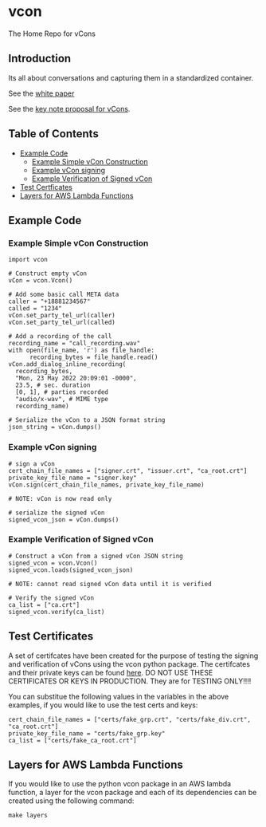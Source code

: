 # vcon
The Home Repo for vCons

## Introduction
Its all about conversations and capturing them in a standardized container.

See the [white paper](https://docs.google.com/document/d/1TV8j29knVoOJcZvMHVFDaan0OVfraH_-nrS5gW4-DEA/edit?usp=sharing)

See the [key note proposal for vCons](https://blog.tadsummit.com/2021/12/08/strolid-keynote-vcons/).

## Table of Contents
* [Example Code](#example-code)
    * [Example Simple vCon Construction](#example-simple-vcon-construction)
    * [Example vCon signing](#example-vcon-signing)
    * [Example Verification of Signed vCon](#example-verification-of-signed-vcon)
* [Test Certficates](#test-certificates)
* [Layers for AWS Lambda Functions](#layers-for-aws-lambda-functions)

## Example Code

### Example Simple vCon Construction
```python:
import vcon

# Construct empty vCon
vCon = vcon.Vcon()

# Add some basic call META data
caller = "+18881234567"
called = "1234"
vCon.set_party_tel_url(caller)
vCon.set_party_tel_url(called)

# Add a recording of the call
recording_name = "call_recording.wav"
with open(file_name, 'r') as file_handle:
      recording_bytes = file_handle.read()
vCon.add_dialog_inline_recording(
  recording_bytes,
  "Mon, 23 May 2022 20:09:01 -0000",
  23.5, # sec. duration
  [0, 1], # parties recorded
  "audio/x-wav", # MIME type
  recording_name)

# Serialize the vCon to a JSON format string
json_string = vCon.dumps()
```

### Example vCon signing

```python:
# sign a vCon
cert_chain_file_names = ["signer.crt", "issuer.crt", "ca_root.crt"]
private_key_file_name = "signer.key"
vCon.sign(cert_chain_file_names, private_key_file_name)

# NOTE: vCon is now read only

# serialize the signed vCon
signed_vcon_json = vCon.dumps()
```

### Example Verification of Signed vCon

```python:
# Construct a vCon from a signed vCon JSON string
signed_vcon = vcon.Vcon()
signed_vcon.loads(signed_vcon_json)

# NOTE: cannot read signed vCon data until it is verified

# Verify the signed vCon 
ca_list = ["ca.crt"]
signed_vcon.verify(ca_list)
```

## Test Certificates
A set of certifcates have been created for the purpose of testing the signing and verification of vCons using the vcon python package.  The certifcates and their private keys can be found [here](certs).  DO NOT USE THESE CERTIFICATES OR KEYS IN PRODUCTION.  They are for TESTING ONLY!!!!

You can substitue the following values in the variables in the above examples, if you would like to use the test certs and keys:
```python:
cert_chain_file_names = ["certs/fake_grp.crt", "certs/fake_div.crt", "ca_root.crt"]
private_key_file_name = "certs/fake_grp.key"
ca_list = ["certs/fake_ca_root.crt"]
```
## Layers for AWS Lambda Functions
If you would like to use the python vcon package in an AWS lambda function, a layer for the vcon package and each of its dependencies can be created using the following command:
```
make layers
```

